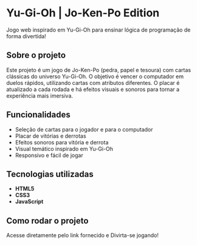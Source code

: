 # Yu-Gi-Oh | Jo-Ken-Po Edition

Jogo web inspirado em Yu-Gi-Oh para ensinar lógica de programação de forma divertida!

## Sobre o projeto

Este projeto é um jogo de Jo-Ken-Po (pedra, papel e tesoura) com cartas clássicas do universo Yu-Gi-Oh. O objetivo é vencer o computador em duelos rápidos, utilizando cartas com atributos diferentes. O placar é atualizado a cada rodada e há efeitos visuais e sonoros para tornar a experiência mais imersiva.

## Funcionalidades
- Seleção de cartas para o jogador e para o computador
- Placar de vitórias e derrotas
- Efeitos sonoros para vitória e derrota
- Visual temático inspirado em Yu-Gi-Oh
- Responsivo e fácil de jogar

## Tecnologias utilizadas
- **HTML5**
- **CSS3**
- **JavaScript**

## Como rodar o projeto
Acesse diretamente pelo link fornecido e Divirta-se jogando!
